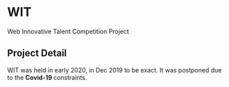 # WIT
Web Innovative Talent Competition Project

## Project Detail
WIT was held in early 2020, in Dec 2019 to be exact. It was postponed due to the <b> Covid-19 </b> constraints.
